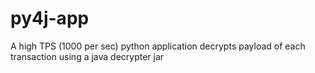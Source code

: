 # py4j-app
A high TPS (1000 per sec) python application decrypts payload of each transaction using a java decrypter jar
